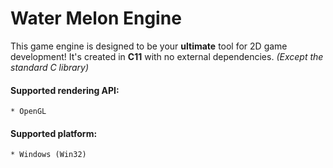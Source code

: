 # Water Melon Engine

This game engine is designed to be your **ultimate** tool for 2D game development! 
It's created in **C11** with no external dependencies. *(Except the standard C library)*

#### Supported rendering API:
    * OpenGL

#### Supported platform:
    * Windows (Win32)